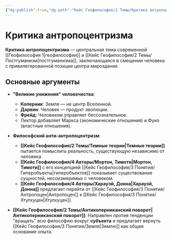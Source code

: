 ```yaml
---
{"dg-publish":true,"dg-path":"Кейс Геофилософия/2 Темы/Критика антропоцентризма","permalink":"/kejs-geofilosofiya/2-temy/kritika-antropoczentrizma/"}
---
```



# Критика антропоцентризма

**Критика антропоцентризма** — центральная тема современной [[Геофилософия 1\|геофилософии]] и [[Кейс Геофилософия/2 Темы/Постгуманизм\|постгуманизма]], заключающаяся в смещении человека с привилегированной позиции центра мироздания.

## Основные аргументы

- **"Великие унижения" человечества**:
    - **Коперник**: Земля — не центр Вселенной.
    - **Дарвин**: Человек — продукт эволюции.
    - **Фрейд**: Человеком управляет бессознательное.
    - Лектор добавляет Маркса (экономические отношения) и Фуко (властные отношения).

- **Философский анти-антропоцентризм**:
    - **[[Кейс Геофилософия/2 Темы/Темные теории\|Темные теории]]** пытается помыслить реальность, существующую независимо от человека.
    - **[[Кейс Геофилософия/4 Авторы/Мортон, Тимоти\|Мортон, Тимоти]]** с его концепцией [[Кейс Геофилософия/3 Понятия/Гиперобъекты\|гиперобъектов]] показывает существование сущностей, несоизмеримых с человеком.
    - **[[Кейс Геофилософия/4 Авторы/Харауэй, Донна\|Харауэй, Донна]]** предлагает перейти от [[Кейс Геофилософия/3 Понятия/Антропоцен\|Антропоцен]] к [[Кейс Геофилософия/3 Понятия/Хтулхуцен\|Хтулхуцен]].
- **[[Кейс Геофилософия/2 Темы/Антикоперниканский поворот\|Антикоперниканский поворот]]**: Направлен против тенденции "вращать" всю философию вокруг **субъекта** и предлагает вернуть [[Кейс Геофилософия/3 Понятия/Земля\|Землю]] как общее основание опыта.